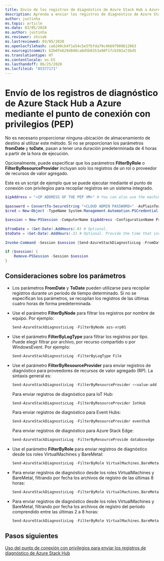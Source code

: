 ```yaml
---
title: Envío de los registros de diagnóstico de Azure Stack Hub a Azure mediante el punto de conexión con privilegios (PEP)
description: Aprenda a enviar los registros de diagnóstico de Azure Stack Hub a Azure mediante el punto de conexión con privilegios (PEP).
author: justinha
ms.topic: article
ms.date: 03/05/2020
ms.author: justinha
ms.reviewer: shisab
ms.lastreviewed: 03/05/2020
ms.openlocfilehash: ca6240cb4f1e54c5e5fbfda79c46697909612063
ms.sourcegitcommit: b2b0fe629d840ca8d5b6353a90f1fcb392a73bd5
ms.translationtype: HT
ms.contentlocale: es-ES
ms.lasthandoff: 06/25/2020
ms.locfileid: "85377171"
---
```

# <a name="send-azure-stack-hub-diagnostic-logs-to-azure-using-the-privileged-endpoint-pep"></a>Envío de los registros de diagnóstico de Azure Stack Hub a Azure mediante el punto de conexión con privilegios (PEP)

No es necesario proporcionar ninguna ubicación de almacenamiento de destino al utilizar este método. Si no se proporcionan los parámetros **fromDate** y **toDate**, pasan a tener una duración predeterminada de 4 horas a partir de la hora de ejecución. 

Opcionalmente, puede especificar que los parámetros **FilterByRole** o **FilterByResourceProvider** incluyan solo los registros de un rol o proveedor de recursos de valor agregado. 

Este es un script de ejemplo que se puede ejecutar mediante el punto de conexión con privilegios para recopilar registros en un sistema integrado. 


```powershell
$ipAddress = "<IP ADDRESS OF THE PEP VM>" # You can also use the machine name instead of IP address. 
 
$password = ConvertTo-SecureString "<CLOUD ADMIN PASSWORD>" -AsPlainText -Force 
$cred = New-Object -TypeName System.Management.Automation.PSCredential ("<DOMAIN NAME>\CloudAdmin", $password) 
 
$session = New-PSSession -ComputerName $ipAddress -ConfigurationName PrivilegedEndpoint -Credential $cred 
 
$fromDate = (Get-Date).AddHours(-8) # Optional. 
$toDate = (Get-Date).AddHours(-2) # Optional. Provide the time that includes the period for your issue 
 
Invoke-Command -Session $session {Send-AzureStackDiagnosticLog -FromDate $using:fromDate -ToDate $using:toDate} 
 
if ($session) { 
    Remove-PSSession -Session $session 
} 
```

## <a name="parameter-considerations"></a>Consideraciones sobre los parámetros 

* Los parámetros **FromDate** y **ToDate** pueden utilizarse para recopilar registros durante un período de tiempo determinado. Si no se especifican los parámetros, se recopilan los registros de las últimas cuatro horas de forma predeterminada.

* Use el parámetro **FilterByNode** para filtrar los registros por nombre de equipo. Por ejemplo:

  ```powershell
  Send-AzureStackDiagnosticLog -FilterByNode azs-xrp01
  ```

* Use el parámetro **FilterByLogType** para filtrar los registros por tipo. Puede elegir filtrar por archivo, por recurso compartido o por WindowsEvent. Por ejemplo:

  ```powershell
  Send-AzureStackDiagnosticLog -FilterByLogType File
  ```

* Use el parámetro **FilterByResourceProvider** para enviar registros de diagnóstico para proveedores de recursos de valor agregado (RP). La sintaxis general es:
 
  ```powershell
  Send-AzureStackDiagnosticLog -FilterByResourceProvider <<value-add RP name>>
  ```
 
  Para enviar registros de diagnóstico para IoT Hub: 

  ```powershell
  Send-AzureStackDiagnosticLog -FilterByResourceProvider IotHub
  ```
 
  Para enviar registros de diagnóstico para Event Hubs:

  ```powershell
  Send-AzureStackDiagnosticLog -FilterByResourceProvider eventhub
  ```
 
  Para enviar registros de diagnóstico para Azure Stack Edge:

  ```powershell
  Send-AzureStackDiagnosticLog -FilterByResourceProvide databoxedge
  ```

* Use el parámetro **FilterByRole** para enviar registros de diagnóstico desde los roles VirtualMachines y BareMetal:

  ```powershell
  Send-AzureStackDiagnosticLog -FilterByRole VirtualMachines,BareMetal
  ```

* Para enviar registros de diagnóstico desde los roles VirtualMachines y BareMetal, filtrando por fecha los archivos de registro de las últimas 8 horas:

  ```powershell
  Send-AzureStackDiagnosticLog -FilterByRole VirtualMachines,BareMetal -FromDate (Get-Date).AddHours(-8)
  ```

* Para enviar registros de diagnóstico desde los roles VirtualMachines y BareMetal, filtrando por fecha los archivos de registro del período comprendido entre las últimas 2 a 8 horas:

  ```powershell
  Send-AzureStackDiagnosticLog -FilterByRole VirtualMachines,BareMetal -FromDate (Get-Date).AddHours(-8) -ToDate (Get-Date).AddHours(-2)
  ```


## <a name="next-steps"></a>Pasos siguientes

[Uso del punto de conexión con privilegios para enviar los registros de diagnóstico de Azure Stack Hub](azure-stack-get-azurestacklog.md)
